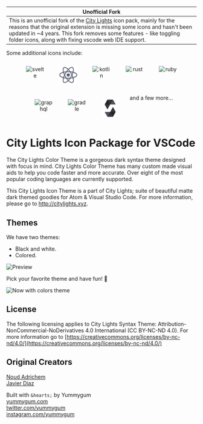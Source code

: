 | Unofficial Fork                                                                                                                                                                                                                                                                                                                                                     |
| ------------------------------------------------------------------------------------------------------------------------------------------------------------------------------------------------------------------------------------------------------------------------------------------------------------------------------------------------------------------- |
| This is an unofficial fork of the [City Lights](https://marketplace.visualstudio.com/items?itemName=Yummygum.city-lights-icon-vsc) icon pack, mainly for the reasons that the original extension is missing some icons and hasn't been updated in ~4 years. This fork removes some features - like toggling folder icons, along with fixing vscode web IDE support. |

Some additional icons include:

<div align="center" style="display: flex; flex-wrap: wrap; gap: 16px; justify-content: center;">
<img src="./icons/svg/svelte-icon.svg" width="48" alt="svelte" style="margin:12px"/>
<img src="./icons/svg/react-icon.svg" width="48" alt="react" style="margin:12px"/>
<img src="./icons/svg/kotlin-icon.svg" width="48" alt="kotlin" style="margin:12px"/>
<img src="./icons/svg/rust-icon.svg" width="48" alt="rust" style="margin:12px"/>
<img src="./icons/svg/ruby-icon.svg" width="48" alt="ruby" style="margin:12px"/>
<img src="./icons/svg/graphql-icon.svg" width="48" alt="graphql" style="margin:12px"/>
<img src="./icons/svg/gradle-icon.svg" width="48" alt="gradle" style="margin:12px"/>
<img src="./icons/svg/solidity-icon.svg" width="48" alt="solidity" style="margin:12px"/>
and a few more...
</div>

# City Lights Icon Package for VSCode

The City Lights Color Theme is a gorgeous dark syntax theme designed with focus in mind. City Lights Color Theme has many custom made visual aids to help you code faster and more accurate. Over eight of the most popular coding languages are currently supported.

This City Lights Icon Theme is a part of City Lights; suite of beautiful matte dark themed goodies for Atom & Visual Studio Code. For more information, please go to http://citylights.xyz.

## Themes

We have two themes:

- Black and white.
- Colored.

![Preview](./images/preview.gif)

Pick your favorite theme and have fun! :tada:

![Now with colors theme](./images/icon_themes.png)

## License

The following licensing applies to City Lights Syntax Theme: Attribution-NonCommercial-NoDerivatives 4.0 International (CC BY-NC-ND 4.0). For more information go to [https://creativecommons.org/licenses/by-nc-nd/4.0/](https://creativecommons.org/licenses/by-nc-nd/4.0/)

## Original Creators

[Noud Adrichem](https://twitter.com/noudadrichem) <br />
[Javier Diaz](https://twitter.com/coderdiaz)

Built with `&hearts;` by Yummygum <br />
[yummygum.com](https://yummygum.com) <br />
[twitter.com/yummygum](http://twitter.com/yummygum) <br />
[instagram.com/yummygum](https://instagram.com/yummygum)
